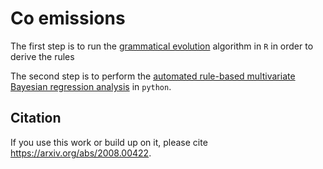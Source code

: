 # Co emissions

The first step is to run the [grammatical evolution](emissions_gramevol.Rmd) algorithm in `R` in order to derive the rules

The second step is to perform the [automated rule-based multivariate Bayesian regression analysis](emissions_analysis.ipynb) in `python`.

## Citation
If you use this work or build up on it, please cite https://arxiv.org/abs/2008.00422.
